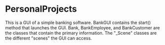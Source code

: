 # PersonalProjects

This is a GUI of a simple banking software. BankGUI contains the start() method that launches the GUI.
Bank, BankEmployee, and BankCustomer are the classes that contain the primary information. The "_Scene"
classes are the different "scenes" the GUI can access.
